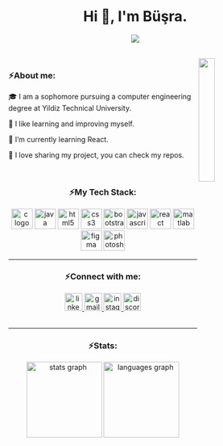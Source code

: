 <h1 align="center">Hi 👋, I'm Büşra.</h1>

<p align="center">
<img src="https://user-images.githubusercontent.com/114018504/218095951-ca8b61a3-b933-4997-90dd-07b4b4518e8b.gif" />
</p>

<br>
 <img src="https://user-images.githubusercontent.com/114018504/218108961-27d221e6-6028-4a37-873b-619ed8b7f0fd.png" width="25%" align="right" />


<h3 align="left">⚡About me: </h3>
<div align = "left">
 <p >🎓 I am a sophomore pursuing a computer engineering degree at Yildiz Technical University. </p>
 <p >🌱 I like learning and improving myself. </p>
 <p >🔆 I’m currently learning React.</p>
 <p >📄 I love sharing my project, you can check my repos.</p>

</div>


<br>
<h3 align="center">⚡My Tech Stack: </h3>
<div align="center">
  <img src="https://cdn.jsdelivr.net/gh/devicons/devicon/icons/c/c-original.svg" height="40" width="42" alt="c logo"  />
  <img src="https://cdn.jsdelivr.net/gh/devicons/devicon/icons/java/java-original.svg" height="40" width="42" alt="java logo"  />
  <img src="https://cdn.jsdelivr.net/gh/devicons/devicon/icons/html5/html5-original.svg" height="40" width="42" alt="html5 logo"  />
  <img src="https://cdn.jsdelivr.net/gh/devicons/devicon/icons/css3/css3-original.svg" height="40" width="42" alt="css3 logo"  />
  <img src="https://cdn.jsdelivr.net/gh/devicons/devicon/icons/bootstrap/bootstrap-original.svg" height="40" width="42" alt="bootstrap logo"  />
  <img src="https://cdn.jsdelivr.net/gh/devicons/devicon/icons/javascript/javascript-original.svg" height="40" width="42" alt="javascript logo"  />
  <img src="https://cdn.jsdelivr.net/gh/devicons/devicon/icons/react/react-original.svg" height="40" width="42" alt="react logo"  />
  <img src="https://cdn.jsdelivr.net/gh/devicons/devicon/icons/matlab/matlab-original.svg" height="40" width="42" alt="matlab logo"  />
  <img src="https://cdn.jsdelivr.net/gh/devicons/devicon/icons/figma/figma-original.svg" height="40" width="42" alt="figma logo"  />
  <img src="https://cdn.jsdelivr.net/gh/devicons/devicon/icons/photoshop/photoshop-plain.svg" height="40" width="42" alt="photoshop logo"  />
</div>

<hr/>

<h3 align="center">⚡Connect with me:</h3>
<div align="center">
  <a href="https://www.linkedin.com/in/busramedinegural/" target="_blank">
    <img src="https://img.shields.io/static/v1?message=LinkedIn&logo=linkedin&label=&color=0077B5&logoColor=white&labelColor=&style=for-the-badge" height="35" alt="linkedin logo"  />
  </a>
  <a href="mailto:busramgural@gmail.com" target="_blank">
    <img src="https://img.shields.io/static/v1?message=Gmail&logo=gmail&label=&color=D14836&logoColor=white&labelColor=&style=for-the-badge" height="35" alt="gmail logo"  />
  </a>
  <a href="https://www.instagram.com/busraguralx/" target="_blank">
    <img src="https://img.shields.io/static/v1?message=Instagram&logo=instagram&label=&color=E4405F&logoColor=white&labelColor=&style=for-the-badge" height="35" alt="instagram logo"  />
  </a href="https://discordapp.com/users/753181436047130654" target= "_blank">
  <img src="https://img.shields.io/static/v1?message=Discord&logo=discord&label=&color=7289DA&logoColor=white&labelColor=&style=for-the-badge" height="35" alt="discord logo"  />
</div>

<br>
<hr/>
<h3 align="center">⚡Stats:</h3>

<div align="center">
  <img src="https://github-readme-stats.vercel.app/api?hide_title=false&hide_rank=false&show_icons=true&include_all_commits=true&count_private=true&disable_animations=false&theme=dracula&locale=en&hide_border=false&username=busragural" height="150" alt="stats graph"  />
  <img src="https://github-readme-stats.vercel.app/api/top-langs?locale=en&hide_title=false&layout=compact&card_width=320&langs_count=5&theme=dracula&hide_border=false&username=busragural" height="150" alt="languages graph"  />
</div>



